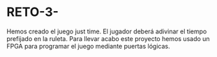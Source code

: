 # RETO-3-
Hemos creado el juego just time. El jugador deberá adivinar el tiempo prefijado en la ruleta. 
Para llevar acabo este proyecto hemos usado un FPGA para programar el juego mediante puertas lógicas.
